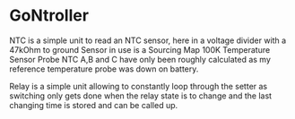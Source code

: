 # GoNtroller

NTC is a simple unit to read an NTC sensor, here in a voltage divider with a 47kOhm to ground
Sensor in use is a Sourcing Map 100K Temperature Sensor Probe NTC
A,B and C have only been roughly calculated as my reference temperature probe was down on battery.

Relay is a simple unit allowing to constantly loop through the setter as switching only gets done
when the relay state is to change and the last changing time is stored and can be called up.
